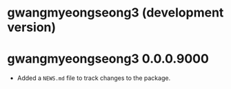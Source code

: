 # gwangmyeongseong3 (development version)

# gwangmyeongseong3 0.0.0.9000

* Added a `NEWS.md` file to track changes to the package.
